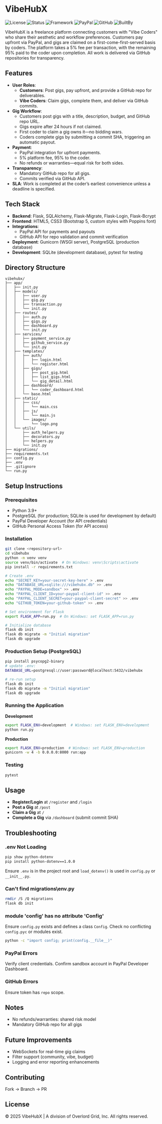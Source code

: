 
# VibeHubX

![License](https://img.shields.io/badge/license-OGI--VibeHubX-blueviolet)
![Status](https://img.shields.io/badge/status-v0.1--alpha-yellow)
![Framework](https://img.shields.io/badge/built%20with-Flask-ff69b4)
![PayPal](https://img.shields.io/badge/integration-PayPal-00457C?logo=paypal)
![GitHub](https://img.shields.io/badge/version--control-GitHub-181717?style=flat&logo=github&logoColor=white)
![BuiltBy](https://img.shields.io/badge/built%20by-Overlord%20Grid,%20Inc.-purple)

VibeHubX is a freelance platform connecting customers with "Vibe Coders" who share their aesthetic and workflow preferences. Customers pay upfront via PayPal, and gigs are claimed on a first-come-first-served basis by coders. The platform takes a 5% fee per transaction, with the remaining 95% paid to the coder upon completion. All work is delivered via GitHub repositories for transparency.

## Features

- **User Roles**:
  - **Customers**: Post gigs, pay upfront, and provide a GitHub repo for deliverables.
  - **Vibe Coders**: Claim gigs, complete them, and deliver via GitHub commits.
- **Gig Workflow**:
  - Customers post gigs with a title, description, budget, and GitHub repo URL.
  - Gigs expire after 24 hours if not claimed.
  - First coder to claim a gig owns it—no bidding wars.
  - Coders complete gigs by submitting a commit SHA, triggering an automatic payout.
- **Payment**:
  - PayPal integration for upfront payments.
  - 5% platform fee, 95% to the coder.
  - No refunds or warranties—equal risk for both sides.
- **Transparency**:
  - Mandatory GitHub repo for all gigs.
  - Commits verified via GitHub API.
- **SLA**: Work is completed at the coder’s earliest convenience unless a deadline is specified.

## Tech Stack

- **Backend**: Flask, SQLAlchemy, Flask-Migrate, Flask-Login, Flask-Bcrypt
- **Frontend**: HTML5, CSS3 (Bootstrap 5, custom styles with Poppins font)
- **Integrations**:
  - PayPal API for payments and payouts
  - GitHub API for repo validation and commit verification
- **Deployment**: Gunicorn (WSGI server), PostgreSQL (production database)
- **Development**: SQLite (development database), pytest for testing

## Directory Structure

```
vibehubx/
├── app/
│   ├── init.py
│   ├── models/
│   │   ├── user.py
│   │   ├── gig.py
│   │   ├── transaction.py
│   │   └── init.py
│   ├── routes/
│   │   ├── auth.py
│   │   ├── gigs.py
│   │   ├── dashboard.py
│   │   └── init.py
│   ├── services/
│   │   ├── payment_service.py
│   │   ├── github_service.py
│   │   └── init.py
│   ├── templates/
│   │   ├── auth/
│   │   │   ├── login.html
│   │   │   └── register.html
│   │   ├── gigs/
│   │   │   ├── post_gig.html
│   │   │   ├── list_gigs.html
│   │   │   └── gig_detail.html
│   │   ├── dashboard/
│   │   │   └── coder_dashboard.html
│   │   └── base.html
│   ├── static/
│   │   ├── css/
│   │   │   └── main.css
│   │   ├── js/
│   │   │   └── main.js
│   │   └── images/
│   │       └── logo.png
│   └── utils/
│       ├── auth_helpers.py
│       ├── decorators.py
│       ├── helpers.py
│       └── init.py
├── migrations/
├── requirements.txt
├── config.py
├── .env
├── .gitignore
└── run.py
```

## Setup Instructions

### Prerequisites

- Python 3.9+
- PostgreSQL (for production; SQLite is used for development by default)
- PayPal Developer Account (for API credentials)
- GitHub Personal Access Token (for API access)

### Installation

```bash
git clone <repository-url>
cd vibehubx
python -m venv venv
source venv/bin/activate  # On Windows: venv\Scripts\activate
pip install -r requirements.txt

# Create .env
echo "SECRET_KEY=your-secret-key-here" > .env
echo "DATABASE_URL=sqlite:///vibehubx.db" >> .env
echo "PAYPAL_MODE=sandbox" >> .env
echo "PAYPAL_CLIENT_ID=your-paypal-client-id" >> .env
echo "PAYPAL_CLIENT_SECRET=your-paypal-client-secret" >> .env
echo "GITHUB_TOKEN=your-github-token" >> .env

# Set environment for Flask
export FLASK_APP=run.py  # On Windows: set FLASK_APP=run.py

# Initialize database
flask db init
flask db migrate -m "Initial migration"
flask db upgrade
```

### Production Setup (PostgreSQL)

```bash
pip install psycopg2-binary
# update .env:
DATABASE_URL=postgresql://user:password@localhost:5432/vibehubx

# re-run setup
flask db init
flask db migrate -m "Initial migration"
flask db upgrade
```

### Running the Application

**Development**
```bash
export FLASK_ENV=development  # Windows: set FLASK_ENV=development
python run.py
```

**Production**
```bash
export FLASK_ENV=production  # Windows: set FLASK_ENV=production
gunicorn -w 4 -b 0.0.0.0:8000 run:app
```

### Testing

```bash
pytest
```

## Usage

- **Register/Login** at `/register` and `/login`
- **Post a Gig** at `/post`
- **Claim a Gig** at `/`
- **Complete a Gig** via `/dashboard` (submit commit SHA)

## Troubleshooting

### .env Not Loading

```bash
pip show python-dotenv
pip install python-dotenv==1.0.0
```

Ensure `.env` is in the project root and `load_dotenv()` is used in `config.py` or `__init__.py`.

### Can't find migrations\env.py

```bash
rmdir /S /Q migrations
flask db init
```

### module 'config' has no attribute 'Config'

Ensure `config.py` exists and defines a class `Config`. Check no conflicting `config.pyc` or modules exist.

```bash
python -c "import config; print(config.__file__)"
```

### PayPal Errors

Verify client credentials. Confirm sandbox account in PayPal Developer Dashboard.

### GitHub Errors

Ensure token has `repo` scope.

## Notes

- No refunds/warranties: shared risk model
- Mandatory GitHub repo for all gigs

## Future Improvements

- WebSockets for real-time gig claims
- Filter support (community, vibe, budget)
- Logging and error reporting enhancements

## Contributing

Fork → Branch → PR

## License

© 2025 VibeHubX | A division of Overlord Grid, Inc. All rights reserved.
